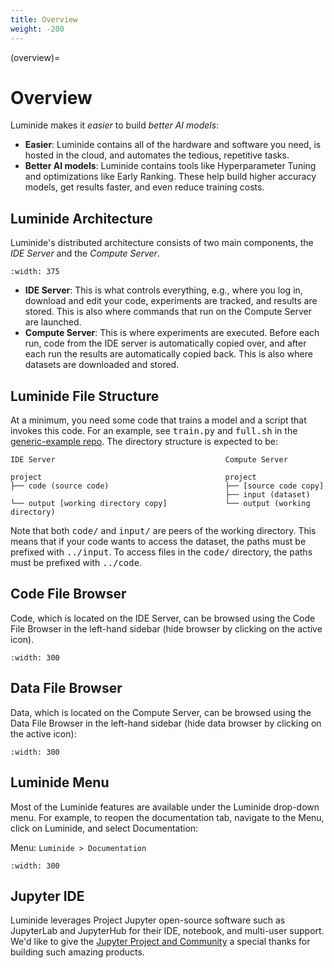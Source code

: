 ```yaml
---
title: Overview
weight: -200
---
```


(overview)=
# Overview

Luminide makes it *easier* to build *better AI models*:
- **Easier**: Luminide contains all of the hardware and software you need, is hosted in the cloud, and automates the tedious, repetitive tasks.
- **Better AI models**: Luminide contains tools like Hyperparameter Tuning and optimizations like Early Ranking.  These help build higher accuracy models, get results faster, and even reduce training costs.

## Luminide Architecture

Luminide's distributed architecture consists of two main components, the *IDE Server* and the *Compute Server*.

```{image} ../images/tutorial-overview-diagram.png
:width: 375
```

- **IDE Server**: This is what controls everything, e.g., where you log in, download and edit your code, experiments are tracked,  and results are stored.  This is also where commands that run on the Compute Server are launched.
- **Compute Server**: This is where experiments are executed.  Before each run, code from the IDE server is automatically copied over, and after each run the results are automatically copied back.  This is also where datasets are downloaded and stored.

## Luminide File Structure

At a minimum, you need some code that trains a model and a script that invokes this code. For an example, see <kbd>train.py</kbd> and <kbd>full.sh</kbd> in the [generic-example repo](https://github.com/luminide/example-generic). The directory structure is expected to be:

```
IDE Server                                      Compute Server                            

project                                         project                            
├── code (source code)                          ├── [source code copy]
                                                ├── input (dataset)                
└── output [working directory copy]             └── output (working directory)     
```

Note that both <kbd>code/</kbd> and <kbd>input/</kbd> are peers of the working directory. This means that if your code wants to access the dataset, the paths must be prefixed with <kbd>../input</kbd>. To access files in the <kbd>code/</kbd> directory, the paths must be prefixed with <kbd>../code</kbd>.

## Code File Browser

Code, which is located on the IDE Server, can be browsed using the Code File Browser in the left-hand sidebar (hide browser by clicking on the active icon).

```{image} ../images/feb-code-browser.png
:width: 300
```

## Data File Browser

Data, which is located on the Compute Server, can be browsed using the Data File Browser in the left-hand sidebar (hide data browser by clicking on the active icon):

```{image} ../images/feb-data-browser.png
:width: 300
```

## Luminide Menu

Most of the Luminide features are available under the Luminide drop-down menu.  For example, to reopen the documentation tab, navigate to the Menu, click on Luminide, and select Documentation:

Menu: `Luminide > Documentation`

```{image} ../images/feb-luminide-menu.png
:width: 300
```

## Jupyter IDE

Luminide leverages Project Jupyter open-source software such as JupyterLab and JupyterHub for their IDE, notebook, and multi-user support.  We'd like to give the [Jupyter Project and Community](https://jupyter.org/about.html) a special thanks for building such amazing products.
